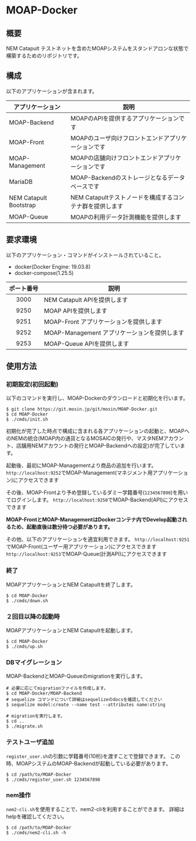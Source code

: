 # MOAP-Docker
## 概要
NEM Catapult テストネットを含めたMOAPシステムをスタンドアロンな状態で構築するためのリポジトリです。

## 構成

以下のアプリケーションが含まれます。

|アプリケーション|説明|
|--|--|
|MOAP-Backend|MOAPのAPIを提供するアプリケーションです|
|MOAP-Front|MOAPのユーザ向けフロントエンドアプリケーションです|
|MOAP-Management|MOAPの店舗向けフロントエンドアプリケーションです|
|MariaDB|MOAP-Backendのストレージとなるデータベースです|
|NEM Catapult Bootstrap|NEM Catapultテストノードを構成するコンテナ群を提供します|
|MOAP-Queue|MOAPの利用データ計測機能を提供します|

## 要求環境

以下のアプリケーション・コマンドがインストールされていること。
- docker(Docker Engine: 19.03.8)
- docker-compose(1.25.5)

|ポート番号|説明|
|:--:|--|
|3000|NEM Catapult APIを提供します|
|9250|MOAP APIを提供します|
|9251|MOAP-Front アプリケーションを提供します|
|9252|MOAP-Management アプリケーションを提供します|
|9253|MOAP-Queue APIを提供します|


## 使用方法

### 初期設定(初回起動)


以下のコマンドを実行し、MOAP-Dockerのダウンロードと初期化を行います。

```
$ git clone https://git.mosin.jp/git/mosin/MOAP-Docker.git
$ cd MOAP-Docker
$ ./cmds/init.sh
``` 

初期化が完了した時点で構成に含まれる各アプリケーションの起動と、MOAPへのNEMの統合(MOAP内の通貨となるMOSAICの発行や、マスタNEMアカウント、店舗用NEMアカウントの発行とMOAP-Backendへの設定)が完了しています。

起動後、最初にMOAP-Managementより商品の追加を行います。
`http://localhost:9252`でMOAP-Management(マネジメント用アプリケーション)にアクセスできます

その後、MOAP-Frontより予め登録しているダミー学籍番号(`1234567890`)を用いてログインします。
`http://localhost:9250`でMOAP-Backend(API)にアクセスできます

**MOAP-FrontとMOAP-ManagementはDockerコンテナ内でDevelop起動されるため、起動直後は数分待つ必要があります。**

その他、以下のアプリケーションを適宜利用できます。
`http://localhost:9251`でMOAP-Front(ユーザー用アプリケーション)にアクセスできます
`http://localhost:9253`でMOAP-Queue(計測API)にアクセスできます

### 終了

MOAPアプリケーションとNEM Catapultを終了します。

```
$ cd MOAP-Docker
$ ./cmds/down.sh
```

### ２回目以降の起動時

MOAPアプリケーションとNEM Catapultを起動します。

```
$ cd MOAP-Docker
$ ./cmds/up.sh
``` 

### DBマイグレーション

MOAP-BackendとMOAP-Queueのmigrationを実行します。

```
# 必要に応じてmigrationファイルを作成します。
$ cd MOAP-Docker/MOAP-Backend
# sequelize コマンドについて詳細はsequelizeのdocsを確認してください
$ sequelize model:create --name test --attributes name:string

# migrationを実行します。
$ cd ..
$ ./migrate.sh
```

### テストユーザ追加
`register_user.sh`の引数に学籍番号(10桁)を渡すことで登録できます。
この時、MOAPシステムのMOAP-Backendが起動している必要があります。

```
$ cd /path/to/MOAP-Docker
$ ./cmds/register_user.sh 1234567890
```

### nem操作
`nem2-cli.sh`を使用することで、nem2-cliを利用することができます。
詳細はhelpを確認してください。

```
$ cd /path/to/MOAP-Docker
$ ./cmds/nem2-cli.sh -h
```

